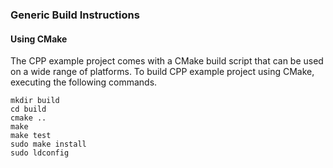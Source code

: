 
### Generic Build Instructions ###

#### Using CMake ####

The CPP example project comes with a CMake build script that can be used on a wide range of platforms. To build CPP example project using CMake, executing the following commands.

```
mkdir build
cd build
cmake ..
make
make test
sudo make install
sudo ldconfig
```
